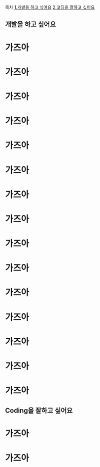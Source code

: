 목차
[1.개발을 하고 싶어요](#개발을-하고-싶어요)
[2.코딩을 잘하고 싶어요](#coding을-잘하고-싶어요)

## 개발을 하고 싶어요

# 가즈아

# 가즈아


# 가즈아
# 가즈아

# 가즈아

# 가즈아

# 가즈아

# 가즈아

# 가즈아

# 가즈아

# 가즈아

# 가즈아

# 가즈아

# 가즈아

# 가즈아



## Coding을 잘하고 싶어요



# 가즈아

# 가즈아


